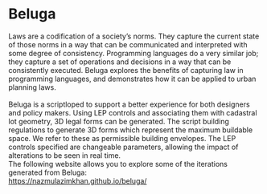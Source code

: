 # Beluga
Laws are a codification of a society’s norms. They capture the current state of those norms in a way that can be communicated and interpreted with some degree of consistency. Programming languages do a very similar job; they capture a set of operations and decisions in a way that can be consistently executed. Beluga explores the benefits of capturing law in programming languages, and demonstrates how it can be applied to urban planning laws.<br>
<br>
Beluga is a scriptloped to support a better experience for both designers and policy makers. Using LEP controls and associating them with cadastral lot geometry, 3D legal forms can be generated. The script building regulations to generate 3D forms which represent the maximum buildable space. We refer to these as permissible building envelopes. The LEP controls specified are changeable parameters, allowing the impact of alterations to be seen in real time. 
<br>
The following website allows you to explore some of the iterations generated from Beluga: 
<br>
https://nazmulazimkhan.github.io/beluga/
